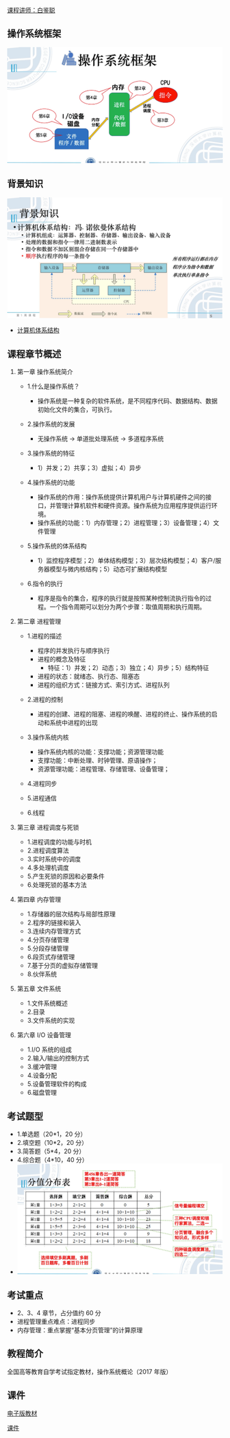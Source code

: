 [课程讲师：白鉴聪](https://csse.szu.edu.cn/pages/user/index?id=1214)

## 操作系统框架

![image](./assets/1.png)

## 背景知识

![image](./assets/3.png)

- [计算机体系结构](https://lulaoshi.info/gpu/gpu-basic/computer-arch.html)

## 课程章节概述

1. 第一章 操作系统简介

   - 1.什么是操作系统？

     - 操作系统是一种复杂的软件系统，是不同程序代码、数据结构、数据初始化文件的集合，可执行。

   - 2.操作系统的发展

     - 无操作系统 -> 单道批处理系统 -> 多道程序系统

   - 3.操作系统的特征

     - 1）并发；2）共享；3）虚拟；4）异步

   - 4.操作系统的功能

     - 操作系统的作用：操作系统提供计算机用户与计算机硬件之间的接口，并管理计算机软件和硬件资源。操作系统为应用程序提供运行环境。
     - 操作系统的功能：1）内存管理；2）进程管理；3）设备管理；4）文件管理

   - 5.操作系统的体系结构

     - 1）监控程序模型；2）单体结构模型；3）层次结构模型；4）客户/服务器模型与微内核结构；5）动态可扩展结构模型

   - 6.指令的执行
     - 程序是指令的集合，程序的执行就是按照某种控制流执行指令的过程。一个指令周期可以划分为两个步骤：取值周期和执行周期。

2. 第二章 进程管理

   - 1.进程的描述

     - 程序的并发执行与顺序执行
     - 进程的概念及特征
       - 特征：1）并发；2）动态；3）独立；4）异步；5）结构特征
     - 进程的状态：就绪态、执行态、阻塞态
     - 进程的组织方式：链接方式、索引方式、进程队列

   - 2.进程的控制

     - 进程的创建、进程的阻塞、进程的唤醒、进程的终止、操作系统的启动和系统中进程的出现

   - 3.操作系统内核

     - 操作系统内核的功能：支撑功能；资源管理功能
     - 支撑功能：中断处理、时钟管理、原语操作；
     - 资源管理功能：进程管理、存储管理、设备管理；

   - 4.进程同步
   - 5.进程通信
   - 6.线程

3. 第三章 进程调度与死锁
   - 1.进程调度的功能与时机
   - 2.进程调度算法
   - 3.实时系统中的调度
   - 4.多处理机调度
   - 5.产生死锁的原因和必要条件
   - 6.处理死锁的基本方法
4. 第四章 内存管理
   - 1.存储器的层次结构与局部性原理
   - 2.程序的链接和装入
   - 3.连续内存管理方式
   - 4.分页存储管理
   - 5.分段存储管理
   - 6.段页式存储管理
   - 7.基于分页的虚拟存储管理
   - 8.伙伴系统
5. 第五章 文件系统
   - 1.文件系统概述
   - 2.目录
   - 3.文件系统的实现
6. 第六章 I/O 设备管理
   - 1.I/O 系统的组成
   - 2.输入/输出的控制方式
   - 3.缓冲管理
   - 4.设备分配
   - 5.设备管理软件的构成
   - 6.磁盘管理

## 考试题型

- 1.单选题（20\*1，20 分）
- 2.填空题（10\*2，20 分）
- 3.简答题（5\*4，20 分）
- 4.综合题（4\*10，40 分）
- ![image](./assets/2.png)

## 考试重点

- 2、3、4 章节，占分值约 60 分
- 进程管理重点难点：进程同步
- 内存管理：重点掌握“基本分页管理”的计算原理

## 教程简介

全国高等教育自学考试指定教材，操作系统概论（2017 年版）

## 课件

[电子版教材](https://pan.baidu.com/pfile/docview?path=%2F%E6%B7%B1%E5%A4%A7-%E8%AE%A1%E7%AE%97%E6%9C%BA%E7%A7%91%E5%AD%A6%E4%B8%8E%E6%8A%80%E6%9C%AF%2F%E7%94%B5%E5%AD%90%E7%89%88%E6%95%99%E6%9D%90%2F02323--%E3%80%8A%E6%93%8D%E4%BD%9C%E7%B3%BB%E7%BB%9F%E6%A6%82%E8%AE%BA%E3%80%8B%E7%94%B5%E5%AD%90%E4%B9%A6.pdf)

[课件](https://pan.baidu.com/disk/main?_at_=1711053903569#/index?category=all&path=%2F%E6%B7%B1%E5%A4%A7-%E8%AE%A1%E7%AE%97%E6%9C%BA%E7%A7%91%E5%AD%A6%E4%B8%8E%E6%8A%80%E6%9C%AF%2F%E6%93%8D%E4%BD%9C%E7%B3%BB%E7%BB%9F%E6%A6%82%E8%AE%BA)
